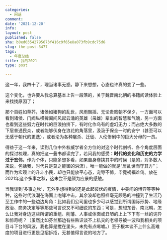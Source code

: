 ```yaml
---
categories:
  - 闲话
comment: 
date: '2021-12-20'
info: 
layout: post
published: false
sha: b0ed03542795673f416c9f65e8a073fb9cdc75d6
slug: the-post-3477
tags:
  - 年度总结
title: 我的2021
type: post

---
```

这一年，我四十了，理当诸事无惑。静下来想想，心态也许真的变了一些。

这个变化，也许要从我总算基本上告一段落的，关于魏晋南北朝的书籍阅读体验上来找找原因了；

那个百姓如草芥，诸侯如猪狗的乱世，风雨飘摇、无论贵贱朝不保夕，一方面可以看到诸侯、门阀纵横捭阖间风起云涌的英雄（枭雄）辈出的智慧和气魄，另一方面也看到这些努力在时代的巨浪拍挤下，有时化作乌有的虚幻无力；而占绝大多数的下层普通民众，或者能够伏身在浪花的角落里，汲汲于保全一时的安宁（甚至可以无感于朝代的更迭），或者沦为各种屠杀、迁徙、人伦惨剧中的巨大分母的一员。

得益于这一年来，读到几位中外权威学者全方位的对这个时代剖析、各个角度层面的探讨梳理，真的把这一叠书都读完了，若问我的感受：**时代的变化和历史的力学过于宏伟**，作为个体，只能多想多看，如果自身卷挟其中的时候（是的，对多数人来说，包括我，时代只是莫之能御的洪流），唯一能做的就是“居乱世而守其方”；而作为宏观上的升斗小民，却也只能放平心态，宠辱不惊，毕竟祸福难倚。放在2021年这个多事之秋，这未尝不是颇为应景的感触。

当我谈到‘多事之秋’，无外乎想得到的还是此起彼伏的疫情，中美间的博弈等等种种，这些时代浪潮在海面上咆哮冲击，其余波却也照样毫无顾忌的冲撞到了生活乃至工作中的一些边边角角：比如我们公司里也多少可以感觉到所谓国际形势、地缘政治、商务决定等等那些可言说又不可细说的东西；可是，想想东晋、南北朝，怎么让我对身边这些所谓的重组、削藩、人事或体面或丑陋的上上下下有一丝的诧异和惊奇呢？（虽然比如芬兰那边有些熟识谈不上私交的老领导被一波和我相关的项目斗下台的风波，我也算是搅在里头，未免有点唏嘘。）至于根本谈不上什么高难度的项目进行更是见招拆招，无甚值得言说的地方了。



